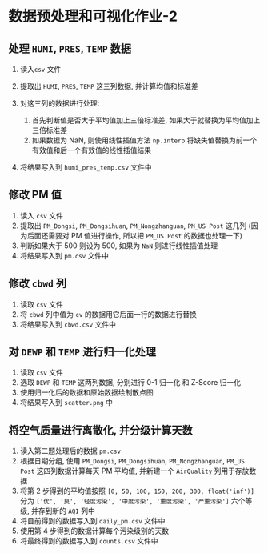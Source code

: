 # 数据预处理和可视化作业-2

## 处理 `HUMI`, `PRES`, `TEMP` 数据

1. 读入`csv` 文件
2. 提取出 `HUMI`, `PRES`, `TEMP` 这三列数据, 并计算均值和标准差
3. 对这三列的数据进行处理:

    1. 首先判断值是否大于平均值加上三倍标准差, 如果大于就替换为平均值加上三倍标准差
    2. 如果数据为 NaN, 则使用线性插值方法 `np.interp` 将缺失值替换为前一个有效值和后一个有效值的线性插值结果

4. 将结果写入到 `humi_pres_temp.csv` 文件中

## 修改 PM 值

1. 读入 `csv` 文件
2. 提取出 `PM_Dongsi`, `PM_Dongsihuan`, `PM_Nongzhanguan`, `PM_US Post` 这几列 (因为后面还需要对 PM 值进行操作, 所以把 `PM_US Post` 的数据也处理一下)
3. 判断如果大于 $500$ 则设为 $500$, 如果为 `NaN` 则进行线性插值处理
4. 将结果写入到 `pm.csv` 文件中

## 修改 `cbwd` 列

1. 读取 `csv` 文件
2. 将 `cbwd` 列中值为 `cv` 的数据用它后面一行的数据进行替换
3. 将结果写入到 `cbwd.csv` 文件中

## 对 `DEWP` 和 `TEMP` 进行归一化处理

1. 读取 `csv` 文件
2. 选取 `DEWP` 和 `TEMP` 这两列数据, 分别进行 0-1 归一化 和 Z-Score 归一化
3. 使用归一化后的数据和原始数据绘制散点图
4. 将结果写入到 `scatter.png` 中

## 将空气质量进行离散化, 并分级计算天数

1. 读入第二题处理后的数据 `pm.csv`
2. 根据日期分组, 使用 `PM_Dongsi`, `PM_Dongsihuan`, `PM_Nongzhanguan`, `PM_US Post` 这四列数据计算每天 PM 平均值, 并新建一个 `AirQuality` 列用于存放数据
3. 将第 2 步得到的平均值按照 `[0, 50, 100, 150, 200, 300, float('inf')]` 分为 `['优', '良', '轻度污染', '中度污染', '重度污染', '严重污染']` 六个等级, 并存到新的 `AQI` 列中
4. 将目前得到的数据写入到 `daily_pm.csv` 文件中
5. 使用第 4 步得到的数据计算每个污染级别的天数
6. 将最终得到的数据写入到 `counts.csv` 文件中
